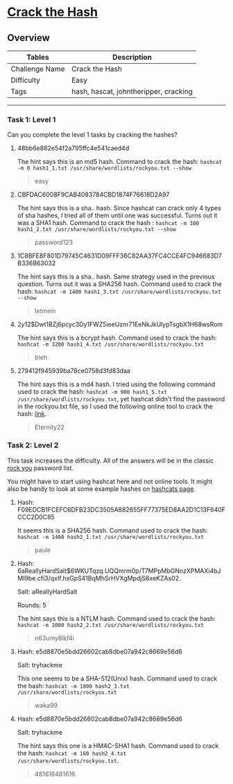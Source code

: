 # [Crack the Hash](https://tryhackme.com/room/crackthehash)
## Overview

| Tables | Description |
| ------ | ----------- |
| Challenge Name | Crack the Hash |
| Difficulty | Easy |
| Tags | hash, hascat, johntheripper, cracking |

---
### Task 1: Level 1

Can you complete the level 1 tasks by cracking the hashes?

1. 48bb6e862e54f2a795ffc4e541caed4d

   The hint says this is an md5 hash. Command to crack the hash: `hashcat -m 0 hash1_1.txt /usr/share/wordlists/rockyou.txt --show`

   > easy

2. CBFDAC6008F9CAB4083784CBD1874F76618D2A97

   The hint says this is a sha.. hash. Since hashcat can crack only 4 types of sha hashes, I tried all of them until one was successful. Turns out it was a SHA1 hash. Command to crack the hash : `hashcat -m 100 hash1_2.txt /usr/share/wordlists/rockyou.txt --show`

   > password123

3. 1C8BFE8F801D79745C4631D09FFF36C82AA37FC4CCE4FC946683D7B336B63032

   The hint says this is a sha.. hash. Same strategy used in the previous question. Turns out it was a SHA256 hash. Command used to crack the hash: `hashcat -m 1400 hash1_3.txt /usr/share/wordlists/rockyou.txt --show`

   > letmein

4. $2y$12$Dwt1BZj6pcyc3Dy1FWZ5ieeUznr71EeNkJkUlypTsgbX1H68wsRom

   The hint says this is a bcrypt hash. Command used to crack the hash: `hashcat -m 3200 hash1_4.txt /usr/share/wordlists/rockyou.txt`

   > bleh

5. 279412f945939ba78ce0758d3fd83daa

   The hint says this is a md4 hash. I tried using the following command used to crack the hash: `hashcat -m 900 hash1_5.txt /usr/share/wordlists/rockyou.txt`, yet hashcat didn't find the password in the rockyou.txt file, so I used the following online tool to crack the hash: [link](https://md5decrypt.net/en/Md4/).

   > Eternity22

### Task 2: Level 2

This task increases the difficulty. All of the answers will be in the classic [rock you](https://github.com/brannondorsey/naive-hashcat/releases/download/data/rockyou.txt) password list.

You might have to start using hashcat here and not online tools. It might also be handy to look at some example hashes on [hashcats page](https://hashcat.net/wiki/doku.php?id=example_hashes).

1. Hash: F09EDCB1FCEFC6DFB23DC3505A882655FF77375ED8AA2D1C13F640FCCC2D0C85

   It seems this is a SHA256 hash. Command used to crack the hash: `hashcat -m 1400 hash2_1.txt /usr/share/wordlists/rockyou.txt`

   > paule

2. Hash: $6$aReallyHardSalt$6WKUTqzq.UQQmrm0p/T7MPpMbGNnzXPMAXi4bJMl9be.cfi3/qxIf.hsGpS41BqMhSrHVXgMpdjS6xeKZAs02.

   Salt: aReallyHardSalt

   Rounds: 5

   The hint says this is a NTLM hash. Command used to crack the hash: `hashcat -m 1000 hash2_2.txt /usr/share/wordlists/rockyou.txt`

   > n63umy8lkf4i

3. Hash: e5d8870e5bdd26602cab8dbe07a942c8669e56d6

   Salt: tryhackme

   This one seems to be a SHA-512(Unix) hash. Command used to crack the hash: `hashcat -m 1800 hash2_3.txt /usr/share/wordlists/rockyou.txt`

   > waka99

4. Hash: e5d8870e5bdd26602cab8dbe07a942c8669e56d6

   Salt: tryhackme

   The hint says this one is a HMAC-SHA1 hash. Command used to crack the hash: `hashcat -m 160 hash2_4.txt /usr/share/wordlists/rockyou.txt`.

   > 481616481616
